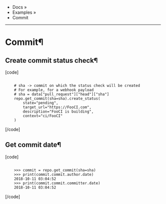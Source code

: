   + Docs »
  + Examples »
  + Commit

* * *
# Commit¶

## Create commit status check¶

[code]

```

    # sha -> commit on which the status check will be created
    # For example, for a webhook payload
    # sha = data["pull_request"]["head"]["sha"]
    repo.get_commit(sha=sha).create_status(
        state="pending",
        target_url="https://FooCI.com",
        description="FooCI is building",
        context="ci/FooCI"
    )

```

[/code]

## Get commit date¶

[code]

```

    >>> commit = repo.get_commit(sha=sha)
    >>> print(commit.commit.author.date)
    2018-10-11 03:04:52
    >>> print(commit.commit.committer.date)
    2018-10-11 03:04:52

```

[/code]
